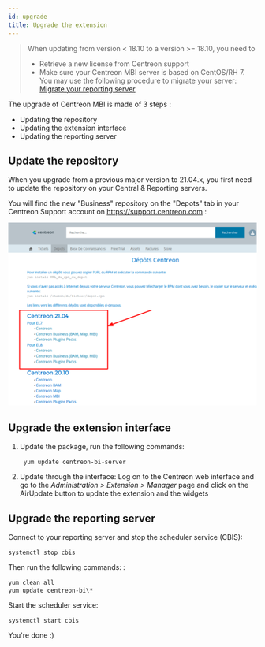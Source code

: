 ```yaml
---
id: upgrade
title: Upgrade the extension
---
```


> When updating from version < 18.10 to a version >= 18.10, you need to
>
> - Retrieve a new license from Centreon support
> - Make sure your Centreon MBI server is based on CentOS/RH 7. You may use the
>   following procedure to migrate your server: [Migrate your
>   reporting server](migrate.html)

The upgrade of Centreon MBI is made of 3 steps :

- Updating the repository
- Updating the extension interface
- Updating the reporting server

## Update the repository

When you upgrade from a previous major version to 21.04.x, you first need to update the repository on your Central & Reporting servers.

You will find the new "Business" repository on the "Depots" tab in your Centreon Support account on https://support.centreon.com :

![image](../assets/reporting/support_repos.png)

## Upgrade the extension interface

1. Update the package, run the following commands:

        yum update centreon-bi-server

2. Update through the interface:  Log on to the Centreon web interface and go to 
the *Administration > Extension > Manager* page and click on the 
AirUpdate button to update the extension and the widgets

## Upgrade the reporting server 

Connect to your reporting server and stop the scheduler service (CBIS):

    systemctl stop cbis

Then run the following commands: :

    yum clean all
    yum update centreon-bi\*

Start the scheduler service: 

    systemctl start cbis

You're done :)
